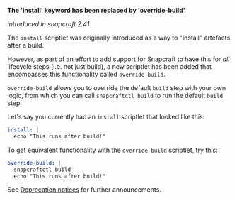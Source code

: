 **The 'install' keyword has been replaced by 'override-build'**

_introduced in snapcraft 2.41_

The `install` scriptlet was originally introduced as a way to "install" artefacts after a build.

However, as part of an effort to add support for Snapcraft to have this for _all_ lifecycle steps (i.e. not just build), a new scriptlet has been added that encompasses this functionality called `override-build`. 

`override-build` allows you to override the default `build` step with your own logic, from which you can call `snapcraftctl build` to run the default `build` step.

Let's say you currently had an `install` scriptlet that looked like this:

```yaml
install: |
  echo "This runs after build!"
```

To get equivalent functionality with the `override-build` scriptlet, try this:

```yaml
override-build: |
  snapcraftctl build
  echo "This runs after build!"
```

See [Deprecation notices](/t/deprecation-notices/8396/2)  for further announcements.